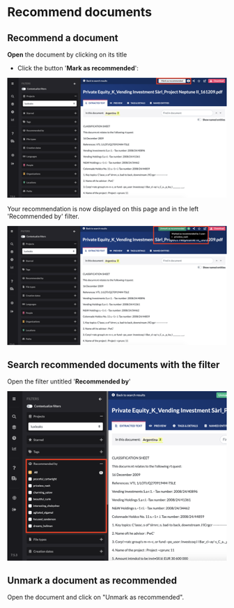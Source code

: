 # Recommend documents

## Recommend a document

**Open** the document by clicking on its title

* Click the button '**Mark as recommended**':

![](../.gitbook/assets/screenshot-2020-08-21-at-16.09.05.png)

Your recommendation is now displayed on this page and in the left 'Recommended by' filter.

![](../.gitbook/assets/screenshot-2020-08-21-at-16.12.50.png)

## Search recommended documents with the filter

Open the filter untitled '**Recommended by**'

![](../.gitbook/assets/screenshot-2020-08-21-at-16.13.39.png)

## Unmark a document as recommended

Open the document and click on "Unmark as recommended".

